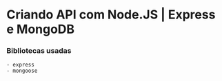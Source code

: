 # Criando API com Node.JS | Express e MongoDB

### Bibliotecas usadas
    - express
    - mongoose




